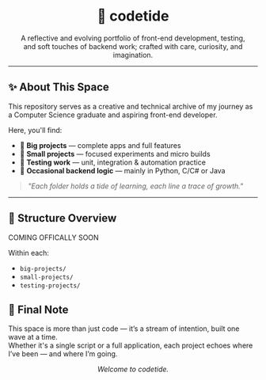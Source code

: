 <h1 align="center">🌊 codetide</h1>

<p align="center">
A reflective and evolving portfolio of front-end development, testing,<br>
and soft touches of backend work; crafted with care, curiosity, and imagination.
</p>

---

## ✨ About This Space

This repository serves as a creative and technical archive of my journey as a Computer Science graduate and aspiring front-end developer.

Here, you'll find:
- 🧩 **Big projects** — complete apps and full features
- 🎯 **Small projects** — focused experiments and micro builds
- 🧪 **Testing work** — unit, integration & automation practice
- 🌱 **Occasional backend logic** — mainly in Python, C/C# or Java

> _"Each folder holds a tide of learning, each line a trace of growth."_  

---

## 📁 Structure Overview

COMING OFFICALLY SOON 



Within each:
- `big-projects/`
- `small-projects/`
- `testing-projects/`


## 💬 Final Note

This space is more than just code — it’s a stream of intention, built one wave at a time.  
Whether it's a single script or a full application, each project echoes where I’ve been — and where I’m going.

<p align="center"><i>Welcome to codetide.</i></p>
